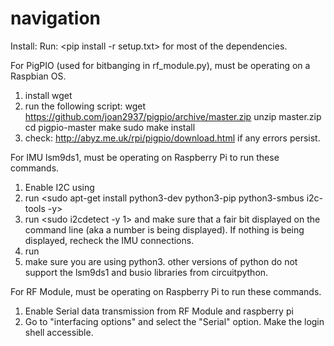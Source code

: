 # navigation

Install: 
Run: <pip install -r setup.txt> for most of the dependencies. 

For PigPIO (used for bitbanging in rf_module.py), must be operating on a Raspbian OS. 
  1. install wget 
  2. run the following script: 
      wget https://github.com/joan2937/pigpio/archive/master.zip
      unzip master.zip
      cd pigpio-master
      make
      sudo make install
  3. check: http://abyz.me.uk/rpi/pigpio/download.html if any errors persist. 

For IMU lsm9ds1, must be operating on Raspberry Pi to run these commands. 
  1. Enable I2C using <sudo raspi-config> 
  2. run <sudo apt-get install python3-dev python3-pip python3-smbus i2c-tools -y>
  3. run <sudo i2cdetect -y 1> and make sure that a fair bit displayed on the command line
      (aka a number is being displayed). If nothing is being displayed, recheck
      the IMU connections. 
  4. run <sudo pip3 install adafruit-circuitpython-LSM9DS1>
  5. make sure you are using python3. other versions of python do not support
      the lsm9ds1 and busio libraries from circuitpython. 

For RF Module, must be operating on Raspberry Pi to run these commands. 
  1. Enable Serial data transmission from RF Module and raspberry pi 
    <sudo raspi-config>
  2. Go to "interfacing options" and select the "Serial" option. Make the login 
     shell accessible. 